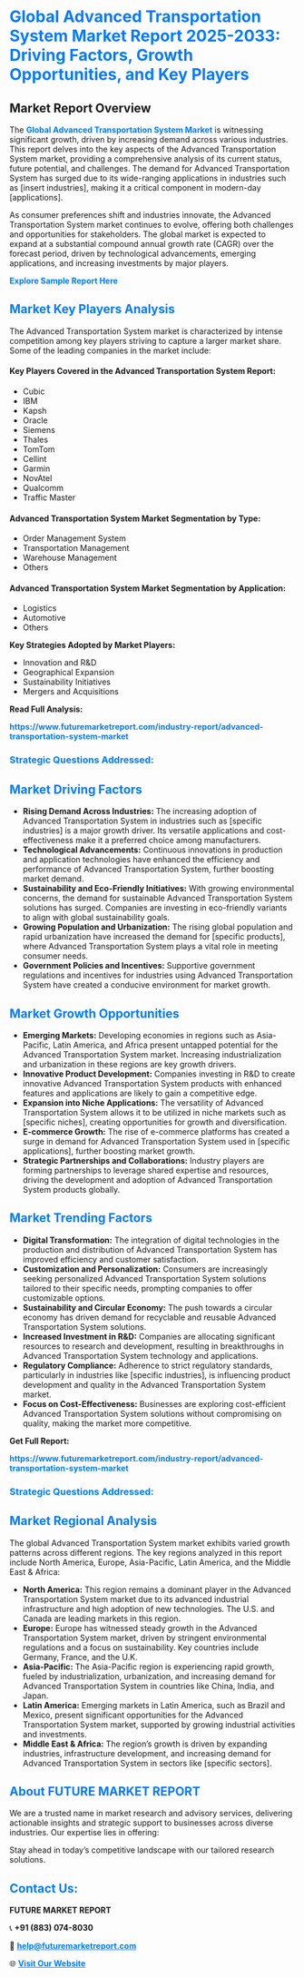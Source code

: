 <h1 style="color: #007BFF;">Global Advanced Transportation System Market Report 2025-2033: Driving Factors, Growth Opportunities, and Key Players</h1>

<section id="overview">
<h2>Market Report Overview</h2>
<p>The <a href="https://www.futuremarketreport.com/industry-report/advanced-transportation-system-market" style="color: #007BFF; text-decoration: none;"><strong>Global Advanced Transportation System Market</strong></a> is witnessing significant growth, driven by increasing demand across various industries. This report delves into the key aspects of the Advanced Transportation System market, providing a comprehensive analysis of its current status, future potential, and challenges. The demand for Advanced Transportation System has surged due to its wide-ranging applications in industries such as [insert industries], making it a critical component in modern-day [applications].</p>
<p>As consumer preferences shift and industries innovate, the Advanced Transportation System market continues to evolve, offering both challenges and opportunities for stakeholders. The global market is expected to expand at a substantial compound annual growth rate (CAGR) over the forecast period, driven by technological advancements, emerging applications, and increasing investments by major players.</p>
</section>

<section id="overview">
<p><a href="https://www.futuremarketreport.com/request-sample/reportId=55455" style="color: #007BFF; text-decoration: none;"><strong>Explore Sample Report Here</strong></a></p>
</section>

<section id="key-players">
<h2 style="color: #007BFF;">Market Key Players Analysis</h2>
<p>The Advanced Transportation System market is characterized by intense competition among key players striving to capture a larger market share. Some of the leading companies in the market include:</p>
<h4>Key Players Covered in the Advanced Transportation System Report:</h4>
<ul><li>Cubic</li><li>IBM</li><li>Kapsh</li><li>Oracle</li><li>Siemens</li><li>Thales</li><li>TomTom</li><li>Cellint</li><li>Garmin</li><li>NovAtel</li><li>Qualcomm</li><li>Traffic Master</li></ul>
<h4>Advanced Transportation System Market Segmentation by Type:</h4>
<ul><li>Order Management System</li><li>Transportation Management</li><li>Warehouse Management</li><li>Others</li></ul>

<h4>Advanced Transportation System Market Segmentation by Application:</h4>
<ul><li>Logistics</li><li>Automotive</li><li>Others</li></ul>
<p><strong>Key Strategies Adopted by Market Players:</strong></p>
<ul>
<li>Innovation and R&D</li>
<li>Geographical Expansion</li>
<li>Sustainability Initiatives</li>
<li>Mergers and Acquisitions</li>
</ul>
</section>

<section>
<p><strong>Read Full Analysis: </strong></p><a href="https://www.futuremarketreport.com/industry-report/advanced-transportation-system-market" style="color: #007BFF; text-decoration: none;"><strong>https://www.futuremarketreport.com/industry-report/advanced-transportation-system-market</strong></a>
<h3 style="color: #007BFF;">Strategic Questions Addressed:</h3>
</section>

<section id="driving-factors">
<h2 style="color: #007BFF;">Market Driving Factors</h2>
<ul>
<li><strong>Rising Demand Across Industries:</strong> The increasing adoption of Advanced Transportation System in industries such as [specific industries] is a major growth driver. Its versatile applications and cost-effectiveness make it a preferred choice among manufacturers.</li>
<li><strong>Technological Advancements:</strong> Continuous innovations in production and application technologies have enhanced the efficiency and performance of Advanced Transportation System, further boosting market demand.</li>
<li><strong>Sustainability and Eco-Friendly Initiatives:</strong> With growing environmental concerns, the demand for sustainable Advanced Transportation System solutions has surged. Companies are investing in eco-friendly variants to align with global sustainability goals.</li>
<li><strong>Growing Population and Urbanization:</strong> The rising global population and rapid urbanization have increased the demand for [specific products], where Advanced Transportation System plays a vital role in meeting consumer needs.</li>
<li><strong>Government Policies and Incentives:</strong> Supportive government regulations and incentives for industries using Advanced Transportation System have created a conducive environment for market growth.</li>
</ul>
</section>

<section id="growth-opportunities">
<h2 style="color: #007BFF;">Market Growth Opportunities</h2>
<ul>
<li><strong>Emerging Markets:</strong> Developing economies in regions such as Asia-Pacific, Latin America, and Africa present untapped potential for the Advanced Transportation System market. Increasing industrialization and urbanization in these regions are key growth drivers.</li>
<li><strong>Innovative Product Development:</strong> Companies investing in R&D to create innovative Advanced Transportation System products with enhanced features and applications are likely to gain a competitive edge.</li>
<li><strong>Expansion into Niche Applications:</strong> The versatility of Advanced Transportation System allows it to be utilized in niche markets such as [specific niches], creating opportunities for growth and diversification.</li>
<li><strong>E-commerce Growth:</strong> The rise of e-commerce platforms has created a surge in demand for Advanced Transportation System used in [specific applications], further boosting market growth.</li>
<li><strong>Strategic Partnerships and Collaborations:</strong> Industry players are forming partnerships to leverage shared expertise and resources, driving the development and adoption of Advanced Transportation System products globally.</li>
</ul>
</section>

<section id="trending-factors">
<h2 style="color: #007BFF;">Market Trending Factors</h2>
<ul>
<li><strong>Digital Transformation:</strong> The integration of digital technologies in the production and distribution of Advanced Transportation System has improved efficiency and customer satisfaction.</li>
<li><strong>Customization and Personalization:</strong> Consumers are increasingly seeking personalized Advanced Transportation System solutions tailored to their specific needs, prompting companies to offer customizable options.</li>
<li><strong>Sustainability and Circular Economy:</strong> The push towards a circular economy has driven demand for recyclable and reusable Advanced Transportation System solutions.</li>
<li><strong>Increased Investment in R&D:</strong> Companies are allocating significant resources to research and development, resulting in breakthroughs in Advanced Transportation System technology and applications.</li>
<li><strong>Regulatory Compliance:</strong> Adherence to strict regulatory standards, particularly in industries like [specific industries], is influencing product development and quality in the Advanced Transportation System market.</li>
<li><strong>Focus on Cost-Effectiveness:</strong> Businesses are exploring cost-efficient Advanced Transportation System solutions without compromising on quality, making the market more competitive.</li>
</ul>
</section>

<section>
<p><strong>Get Full Report: </strong></p><a href="https://www.futuremarketreport.com/industry-report/advanced-transportation-system-market" style="color: #007BFF; text-decoration: none;"><strong>https://www.futuremarketreport.com/industry-report/advanced-transportation-system-market</strong></a>
<h3 style="color: #007BFF;">Strategic Questions Addressed:</h3>
</section>


<section id="regional-analysis">
<h2 style="color: #007BFF;">Market Regional Analysis</h2>
<p>The global Advanced Transportation System market exhibits varied growth patterns across different regions. The key regions analyzed in this report include North America, Europe, Asia-Pacific, Latin America, and the Middle East & Africa:</p>
<ul>
<li><strong>North America:</strong> This region remains a dominant player in the Advanced Transportation System market due to its advanced industrial infrastructure and high adoption of new technologies. The U.S. and Canada are leading markets in this region.</li>
<li><strong>Europe:</strong> Europe has witnessed steady growth in the Advanced Transportation System market, driven by stringent environmental regulations and a focus on sustainability. Key countries include Germany, France, and the U.K.</li>
<li><strong>Asia-Pacific:</strong> The Asia-Pacific region is experiencing rapid growth, fueled by industrialization, urbanization, and increasing demand for Advanced Transportation System in countries like China, India, and Japan.</li>
<li><strong>Latin America:</strong> Emerging markets in Latin America, such as Brazil and Mexico, present significant opportunities for the Advanced Transportation System market, supported by growing industrial activities and investments.</li>
<li><strong>Middle East & Africa:</strong> The region’s growth is driven by expanding industries, infrastructure development, and increasing demand for Advanced Transportation System in sectors like [specific sectors].</li>
</ul>
</section>

<footer>
<h2 style="color: #007BFF;">About FUTURE MARKET REPORT</h2>
<p>We are a trusted name in market research and advisory services, delivering actionable insights and strategic support to businesses across diverse industries. Our expertise lies in offering:</p>

<p>Stay ahead in today’s competitive landscape with our tailored research solutions.</p>

<h2 style="color: #007BFF;">Contact Us:</h2>
<p><strong>FUTURE MARKET REPORT</strong></p>
<p>📞 <strong>+91 (883) 074-8030</strong></p>
<p>📧 <strong><a href="mailto:help@futuremarketreport.com" style="color: #007BFF;">help@futuremarketreport.com</a></strong></p>
<p>🌐 <strong><a href="https://www.futuremarketreport.com/" style="color: #007BFF;">Visit Our Website</a></strong></p>
</footer>
